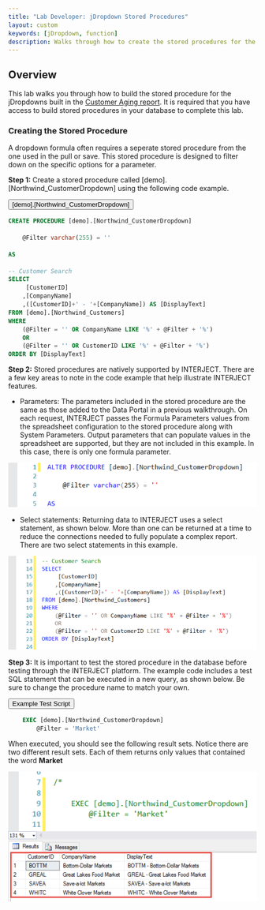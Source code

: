 ```yaml
---
title: "Lab Developer: jDropdown Stored Procedures"
layout: custom
keywords: [jDropdown, function]
description: Walks through how to create the stored procedures for the jDropdowns built in the customer aging create report
---
```


## Overview

This lab walks you through how to build the stored procedure for the jDropdowns built in the [Customer Aging report](/wGetStarted/L-Create-Dropdowns.html). It is required that you have access to build stored procedures in your database to complete this lab.

### Creating the Stored Procedure

A dropdown formula often requires a seperate stored procedure from the one used in the pull or save. This stored procedure is designed to filter down on the specific options for a parameter.


**Step 1:** Create a stored procedure called [demo].[Northwind_CustomerDropdown] using the following code example. 

<button class = "collapsible"> \[demo\].\[Northwind_CustomerDropdown\] </button>

<div markdown="1" class="panel">

```sql
CREATE PROCEDURE [demo].[Northwind_CustomerDropdown]

	@Filter varchar(255) = ''

AS

-- Customer Search
SELECT
	 [CustomerID]
	,[CompanyName]
	,([CustomerID]+' - '+[CompanyName]) AS [DisplayText]
FROM [demo].[Northwind_Customers]
WHERE 
	(@Filter = '' OR CompanyName LIKE '%' + @Filter + '%')
	OR
	(@Filter = '' OR CustomerID LIKE '%' + @Filter + '%')
ORDER BY [DisplayText]

```

</div>

**Step 2:** Stored procedures are natively supported by INTERJECT. There are a few key areas to note in the code example that help illustrate INTERJECT features. 

  * Parameters: The parameters included in the stored procedure are the same as those added to the Data Portal in a previous walkthrough. On each request, INTERJECT passes the Formula Parameters values from the spreadsheet configuration to the stored procedure along with System Parameters. Output parameters that can populate values in the spreadsheet are supported, but they are not included in this example. In this case, there is only one formula parameter.

![](/images/L-Create-Dropdowns/01.png)
<br>

  * Select statements: Returning data to INTERJECT uses a select statement, as shown below. More than one can be returned at a time to reduce the connections needed to fully populate a complex report. There are two select statements in this example. 

![](/images/L-Create-Dropdowns/02.png)
<br>

**Step 3:** It is important to test the stored procedure in the database before testing through the INTERJECT platform. The example code includes a test SQL statement that can be executed in a new query, as shown below. Be sure to change the procedure name to match your own. 


<button class="collapsible">Example Test Script</button>
<div markdown="1" class="panel">

```sql
	EXEC [demo].[Northwind_CustomerDropdown]
		@Filter = 'Market'
```

</div>

When executed, you should see the following result sets. Notice there are two different result sets. Each of them returns only values that contained the word **Market**

![](/images/L-Create-Dropdowns/03.png)
<br>

